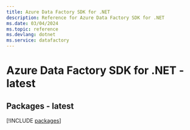 ```yaml
---
title: Azure Data Factory SDK for .NET
description: Reference for Azure Data Factory SDK for .NET
ms.date: 03/04/2024
ms.topic: reference
ms.devlang: dotnet
ms.service: datafactory
---
```

# Azure Data Factory SDK for .NET - latest
## Packages - latest
[!INCLUDE [packages](data-factory-index.md)]